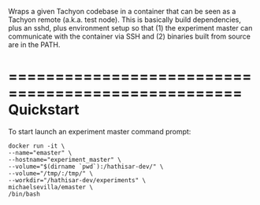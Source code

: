 Wraps a given Tachyon codebase in a container that can be seen as a Tachyon remote (a.k.a. test node). This is basically build dependencies, plus an sshd, plus environment setup so that (1) the experiment master can communicate with the container via SSH and (2) binaries built from source are in the PATH.

===================================================
Quickstart
===================================================

To start launch an experiment master command prompt:

    docker run -it \
    --name="emaster" \
    --hostname="experiment_master" \
    --volume="$(dirname `pwd`):/hathisar-dev/" \
    --volume="/tmp/:/tmp/" \
    --workdir="/hathisar-dev/experiments" \
    michaelsevilla/emaster \
    /bin/bash

